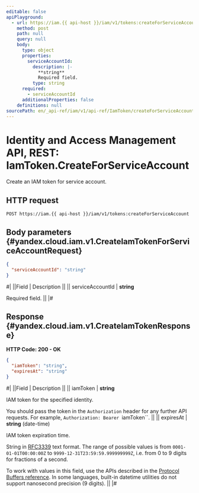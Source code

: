 ```yaml
---
editable: false
apiPlayground:
  - url: https://iam.{{ api-host }}/iam/v1/tokens:createForServiceAccount
    method: post
    path: null
    query: null
    body:
      type: object
      properties:
        serviceAccountId:
          description: |-
            **string**
            Required field. 
          type: string
      required:
        - serviceAccountId
      additionalProperties: false
    definitions: null
sourcePath: en/_api-ref/iam/v1/api-ref/IamToken/createForServiceAccount.md
---
```


# Identity and Access Management API, REST: IamToken.CreateForServiceAccount

Create an IAM token for service account.

## HTTP request

```
POST https://iam.{{ api-host }}/iam/v1/tokens:createForServiceAccount
```

## Body parameters {#yandex.cloud.iam.v1.CreateIamTokenForServiceAccountRequest}

```json
{
  "serviceAccountId": "string"
}
```

#|
||Field | Description ||
|| serviceAccountId | **string**

Required field.  ||
|#

## Response {#yandex.cloud.iam.v1.CreateIamTokenResponse}

**HTTP Code: 200 - OK**

```json
{
  "iamToken": "string",
  "expiresAt": "string"
}
```

#|
||Field | Description ||
|| iamToken | **string**

IAM token for the specified identity.

You should pass the token in the `Authorization` header for any further API requests.
For example, `Authorization: Bearer `iamToken``. ||
|| expiresAt | **string** (date-time)

IAM token expiration time.

String in [RFC3339](https://www.ietf.org/rfc/rfc3339.txt) text format. The range of possible values is from
`0001-01-01T00:00:00Z` to `9999-12-31T23:59:59.999999999Z`, i.e. from 0 to 9 digits for fractions of a second.

To work with values in this field, use the APIs described in the
[Protocol Buffers reference](https://developers.google.com/protocol-buffers/docs/reference/overview).
In some languages, built-in datetime utilities do not support nanosecond precision (9 digits). ||
|#